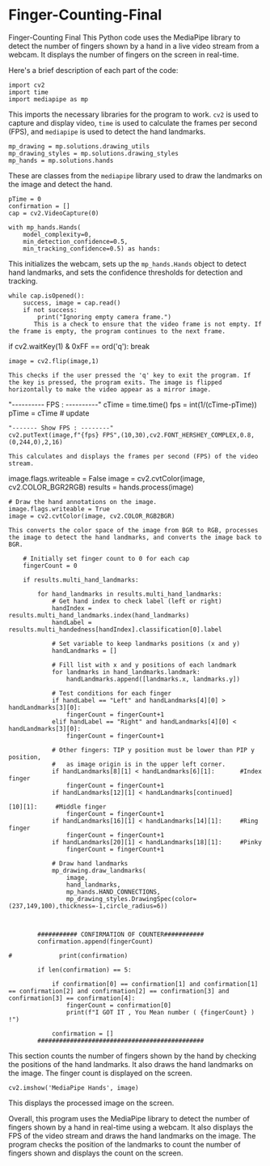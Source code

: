 # Finger-Counting-Final
Finger-Counting Final
This Python code uses the MediaPipe library to detect the number of fingers shown by a hand in a live video stream from a webcam. It displays the number of fingers on the screen in real-time.

Here's a brief description of each part of the code:

```
import cv2
import time
import mediapipe as mp
```
This imports the necessary libraries for the program to work. `cv2` is used to capture and display video, `time` is used to calculate the frames per second (FPS), and `mediapipe` is used to detect the hand landmarks.

```
mp_drawing = mp.solutions.drawing_utils
mp_drawing_styles = mp.solutions.drawing_styles
mp_hands = mp.solutions.hands
```
These are classes from the `mediapipe` library used to draw the landmarks on the image and detect the hand.

```
pTime = 0
confirmation = []
cap = cv2.VideoCapture(0)

with mp_hands.Hands(
    model_complexity=0,
    min_detection_confidence=0.5,
    min_tracking_confidence=0.5) as hands:
```
This initializes the webcam, sets up the `mp_hands.Hands` object to detect hand landmarks, and sets the confidence thresholds for detection and tracking.

```
while cap.isOpened():
    success, image = cap.read()
    if not success:
        print("Ignoring empty camera frame.")
       This is a check to ensure that the video frame is not empty. If the frame is empty, the program continues to the next frame.

```
if cv2.waitKey(1) & 0xFF == ord('q'):
        break
            
    image = cv2.flip(image,1)
```
This checks if the user pressed the 'q' key to exit the program. If the key is pressed, the program exits. The image is flipped horizontally to make the video appear as a mirror image.

```
"---------- FPS : ----------"
    cTime = time.time()
    fps = int(1/(cTime-pTime))
    pTime = cTime # update

    "------- Show FPS : --------"
    cv2.putText(image,f"{fps} FPS",(10,30),cv2.FONT_HERSHEY_COMPLEX,0.8,(0,244,0),2,16)
```
This calculates and displays the frames per second (FPS) of the video stream.

```
image.flags.writeable = False
    image = cv2.cvtColor(image, cv2.COLOR_BGR2RGB)
    results = hands.process(image)

    # Draw the hand annotations on the image.
    image.flags.writeable = True
    image = cv2.cvtColor(image, cv2.COLOR_RGB2BGR)
```
This converts the color space of the image from BGR to RGB, processes the image to detect the hand landmarks, and converts the image back to BGR.

```
```
    # Initially set finger count to 0 for each cap
    fingerCount = 0

    if results.multi_hand_landmarks:

        for hand_landmarks in results.multi_hand_landmarks:
            # Get hand index to check label (left or right)
            handIndex = results.multi_hand_landmarks.index(hand_landmarks)
            handLabel = results.multi_handedness[handIndex].classification[0].label

            # Set variable to keep landmarks positions (x and y)
            handLandmarks = []

            # Fill list with x and y positions of each landmark
            for landmarks in hand_landmarks.landmark:
                handLandmarks.append([landmarks.x, landmarks.y])

            # Test conditions for each finger
            if handLabel == "Left" and handLandmarks[4][0] > handLandmarks[3][0]:
                fingerCount = fingerCount+1
            elif handLabel == "Right" and handLandmarks[4][0] < handLandmarks[3][0]:
                fingerCount = fingerCount+1

            # Other fingers: TIP y position must be lower than PIP y position, 
            #   as image origin is in the upper left corner.
            if handLandmarks[8][1] < handLandmarks[6][1]:       #Index finger
                fingerCount = fingerCount+1
            if handLandmarks[12][1] < handLandmarks[continued]

[10][1]:     #Middle finger
                fingerCount = fingerCount+1
            if handLandmarks[16][1] < handLandmarks[14][1]:     #Ring finger
                fingerCount = fingerCount+1
            if handLandmarks[20][1] < handLandmarks[18][1]:     #Pinky
                fingerCount = fingerCount+1

            # Draw hand landmarks             
            mp_drawing.draw_landmarks(
                image,
                hand_landmarks,
                mp_hands.HAND_CONNECTIONS,
                mp_drawing_styles.DrawingSpec(color=(237,149,100),thickness=-1,circle_radius=6))

            
            
        ########### CONFIRMATION OF COUNTER###########
        confirmation.append(fingerCount) 

#             print(confirmation)

        if len(confirmation) == 5:

            if confirmation[0] == confirmation[1] and confirmation[1] == confirmation[2] and confirmation[2] == confirmation[3] and confirmation[3] == confirmation[4]:
                fingerCount = confirmation[0]
                print(f"I GOT IT , You Mean number ( {fingerCount} ) !")

            confirmation = []
        ##############################################
```
This section counts the number of fingers shown by the hand by checking the positions of the hand landmarks. It also draws the hand landmarks on the image. The finger count is displayed on the screen.

```
cv2.imshow('MediaPipe Hands', image)
```
This displays the processed image on the screen.

Overall, this program uses the MediaPipe library to detect the number of fingers shown by a hand in real-time using a webcam. It also displays the FPS of the video stream and draws the hand landmarks on the image. The program checks the position of the landmarks to count the number of fingers shown and displays the count on the screen.
